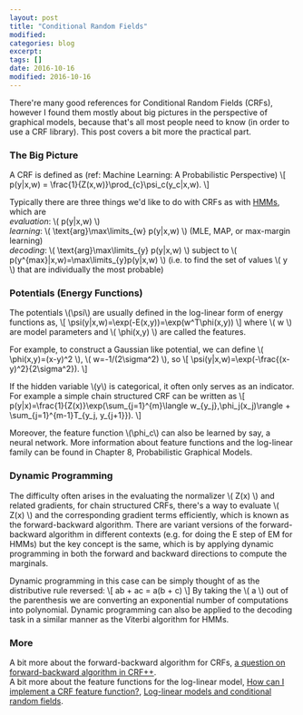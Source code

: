 ```yaml
---
layout: post
title: "Conditional Random Fields"
modified:
categories: blog
excerpt:
tags: []
date: 2016-10-16
modified: 2016-10-16
---
```


There're many good references for Conditional Random Fields (CRFs), 
however I found them mostly about big pictures in the perspective of graphical models, 
because that's all most people need to know (in order to use a CRF library). 
This post covers a bit more the practical part.

### The Big Picture

A CRF is defined as (ref: Machine Learning: A Probabilistic Perspective) 
\\[ p(y|x,w) = \frac{1}{Z(x,w)}\prod_{c}\psi_c(y_c|x,w). \\]

Typically there are three things we'd like to do with CRFs as with [HMMs](http://jedlik.phy.bme.hu/~gerjanos/HMM/node6.html), which are  
*evaluation*:  \\( p(y|x,w) \\)  
*learning*:  \\( \text{arg}\max\limits_{w} p(y|x,w) \\) (MLE, MAP, or max-margin learning)  
*decoding*:  \\( \text{arg}\max\limits_{y} p(y|x,w) \\) subject to \\( p(y^{max}|x,w)=\max\limits_{y}p(y|x,w) \\) (i.e. to find the set of values \\( y \\) that are individually the most probable)  

### Potentials (Energy Functions)
The potentials \\(\psi\\) are usually defined in the log-linear form of energy functions as,
\\[ \psi(y|x,w)=\exp(-E(x,y))=\exp(w^T\phi(x,y)) \\]
where \\( w \\) are model parameters and \\( \phi(x,y) \\) are called the features.

For example, to construct a Gaussian like potential, we can define 
\\( \phi(x,y)=(x-y)^2 \\), \\( w=-1/(2\sigma^2) \\), so
\\[ \psi(y|x,w)=\exp(-\frac{(x-y)^2}{2\sigma^2}). \\]

If the hidden variable \\(y\\) is categorical, it often only serves as an indicator. For example a simple chain structured CRF can be written as
\\[ p(y|x)=\frac{1}{Z(x)}\exp(\sum_{j=1}^{m}\langle w_{y_j},\phi_j(x_j)\rangle + \sum_{j=1}^{m-1}T_{y_j, y_{j+1}}). \\]

Moreover, the feature function \\(\phi_c\\) can also be learned by say, a neural network. More information about feature functions and the log-linear family can be found in Chapter 8, Probabilistic Graphical Models.

### Dynamic Programming

The difficulty often arises in the evaluating the normalizer \\( Z(x) \\) and related gradients, for chain structured CRFs, there's a way to evaluate \\( Z(x) \\) and the corresponding gradient terms efficiently, which is known as the forward-backward algorithm. There are variant versions of the forward-backward algorithm in different contexts (e.g. for doing the E step of EM for HMMs) but the key concept is the same, which is by applying dynamic programming in both the forward and backward directions to compute the marginals.

Dynamic programming in this case can be simply thought of as the distributive rule reversed:
\\[ ab + ac = a(b + c) \\]
By taking the \\( a \\) out of the parenthesis we are converting an exponential number of computations into polynomial. Dynamic programming can also be applied to the decoding task in a similar manner as the Viterbi algorithm for HMMs.

### More
A bit more about the forward-backward algorithm for CRFs, [a question on forward-backward algorithm in CRF++](http://stats.stackexchange.com/a/240610/95569).  
A bit more about the feature functions for the log-linear model, [How can I implement a CRF feature function?](http://stats.stackexchange.com/a/248761/95569), [Log-linear models and conditional random fields](http://cseweb.ucsd.edu/~elkan/250Bwinter2012/loglinearCRFs.pdf).

